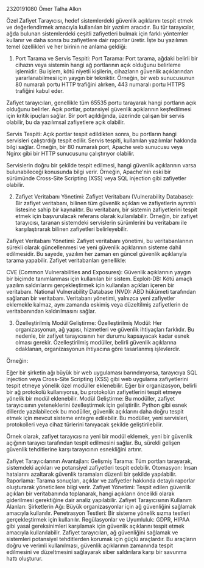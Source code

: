 2320191080 Ömer Talha Alkın

Özel Zafiyet Tarayıcısı, hedef sistemlerdeki güvenlik açıklarını tespit etmek ve değerlendirmek amacıyla kullanılan bir yazılım aracıdır. Bu tür tarayıcılar, ağda bulunan sistemlerdeki çeşitli zafiyetleri bulmak için farklı yöntemler kullanır ve daha sonra bu zafiyetlere dair raporlar üretir. İşte bu yazılımın temel özellikleri ve her birinin ne anlama geldiği:

1. Port Tarama ve Servis Tespiti:
Port Tarama: Port tarama, ağdaki belirli bir cihazın veya sistemin hangi ağ portlarının açık olduğunu belirleme işlemidir. Bu işlem, kötü niyetli kişilerin, cihazların güvenlik açıklarından yararlanabilmesi için yaygın bir tekniktir. Örneğin, bir web sunucusunun 80 numaralı portu HTTP trafiğini alırken, 443 numaralı portu HTTPS trafiğini kabul eder.

Zafiyet tarayıcıları, genellikle tüm 65535 portu tarayarak hangi portların açık olduğunu belirler. Açık portlar, potansiyel güvenlik açıklarının keşfedilmesi için kritik ipuçları sağlar. Bir port açıldığında, üzerinde çalışan bir servis olabilir, bu da yazılımsal zafiyetlere açık olabilir.

Servis Tespiti: Açık portlar tespit edildikten sonra, bu portların hangi servisleri çalıştırdığı tespit edilir. Servis tespiti, kullanılan yazılımlar hakkında bilgi sağlar. Örneğin, bir 80 numaralı port, Apache web sunucusu veya Nginx gibi bir HTTP sunucusunu çalıştırıyor olabilir.

Servislerin doğru bir şekilde tespit edilmesi, hangi güvenlik açıklarının varsa bulunabileceği konusunda bilgi verir. Örneğin, Apache'nin eski bir sürümünde Cross-Site Scripting (XSS) veya SQL injection gibi zafiyetler olabilir.

2. Zafiyet Veritabanı Yönetimi:
Zafiyet Veritabanı (Vulnerability Database): Bir zafiyet veritabanı, bilinen tüm güvenlik açıkları ve zafiyetlerin ayrıntılı listesine sahip bir kaynaktır. Bu veritabanı, bir sistemin zafiyetlerini tespit etmek için başvurulacak referans olarak kullanılabilir. Örneğin, bir zafiyet tarayıcısı, taranan sistemdeki servislerin sürümlerini bu veritabanı ile karşılaştırarak bilinen zafiyetleri belirleyebilir.

Zafiyet Veritabanı Yönetimi: Zafiyet veritabanı yönetimi, bu veritabanlarının sürekli olarak güncellenmesi ve yeni güvenlik açıklarının sisteme dahil edilmesidir. Bu sayede, yazılım her zaman en güncel güvenlik açıklarıyla tarama yapabilir. Zafiyet veritabanları genellikle:

CVE (Common Vulnerabilities and Exposures): Güvenlik açıklarının yaygın bir biçimde tanımlanması için kullanılan bir sistem.
Exploit-DB: Kötü amaçlı yazılım saldırılarını gerçekleştirmek için kullanılan açıkları içeren bir veritabanı.
National Vulnerability Database (NVD): ABD hükümeti tarafından sağlanan bir veritabanı.
Veritabanı yönetimi, yalnızca yeni zafiyetler eklemekle kalmaz, aynı zamanda eskimiş veya düzeltilmiş zafiyetlerin de veritabanından kaldırılmasını sağlar.

3. Özelleştirilmiş Modül Geliştirme:
Özelleştirilmiş Modül: Her organizasyonun, ağ yapısı, hizmetleri ve güvenlik ihtiyaçları farklıdır. Bu nedenle, bir zafiyet tarayıcısının her durumu kapsayacak kadar esnek olması gerekir. Özelleştirilmiş modüller, belirli güvenlik açıklarına odaklanan, organizasyonun ihtiyacına göre tasarlanmış işlevlerdir.

Örneğin:

Eğer bir şirketin ağı büyük bir web uygulaması barındırıyorsa, tarayıcıya SQL injection veya Cross-Site Scripting (XSS) gibi web uygulama zafiyetlerini tespit etmeye yönelik özel modüller eklenebilir.
Eğer bir organizasyon, belirli bir ağ protokolü kullanıyorsa, bu protokolün zafiyetlerini tespit etmeye yönelik bir modül eklenebilir.
Modül Geliştirme: Bu modüller, zafiyet tarayıcısının yeteneklerini özelleştirmek için geliştirilir. Python gibi esnek dillerde yazılabilecek bu modüller, güvenlik açıklarını daha doğru tespit etmek için mevcut sisteme entegre edilebilir. Bu modüller, yeni servisleri, protokolleri veya cihaz türlerini tanıyacak şekilde geliştirilebilir.

Örnek olarak, zafiyet tarayıcısına yeni bir modül eklemek, yeni bir güvenlik açığının tarayıcı tarafından tespit edilmesini sağlar. Bu, sürekli gelişen güvenlik tehditlerine karşı tarayıcının esnekliğini artırır.

Zafiyet Tarayıcılarının Avantajları:
Gelişmiş Tarama: Tüm portları tarayarak, sistemdeki açıkları ve potansiyel zafiyetleri tespit edebilir.
Otomasyon: İnsan hatalarını azaltarak güvenlik taramaları düzenli bir şekilde yapılabilir.
Raporlama: Tarama sonuçları, açıklar ve zafiyetler hakkında detaylı raporlar oluşturarak yöneticilere bilgi verir.
Zafiyet Yönetimi: Tespit edilen güvenlik açıkları bir veritabanında toplanarak, hangi açıkların öncelikli olarak giderilmesi gerektiğine dair analiz yapılabilir.
Zafiyet Tarayıcısının Kullanım Alanları:
Şirketlerin Ağı: Büyük organizasyonlar için ağ güvenliğini sağlamak amacıyla kullanılır.
Penetrasyon Testleri: Bir sisteme yönelik sızma testleri gerçekleştirmek için kullanılır.
Regülasyonlar ve Uyumluluk: GDPR, HIPAA gibi yasal gereksinimleri karşılamak için güvenlik açıklarını tespit etmek amacıyla kullanılabilir.
Zafiyet tarayıcıları, ağ güvenliğini sağlamak ve sistemleri potansiyel tehditlerden korumak için güçlü araçlardır. Bu araçların doğru ve verimli kullanılması, güvenlik açıklarının zamanında tespit edilmesini ve düzeltmesini sağlayarak siber saldırılara karşı bir savunma hattı oluşturur.
